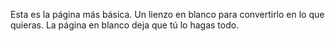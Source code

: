 ﻿Esta es la página más básica.  Un lienzo en blanco para convertirlo en lo que quieras.  La página en blanco deja que tú lo hagas todo.
